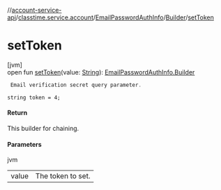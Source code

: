 //[account-service-api](../../../../index.md)/[classtime.service.account](../../index.md)/[EmailPasswordAuthInfo](../index.md)/[Builder](index.md)/[setToken](set-token.md)

# setToken

[jvm]\
open fun [setToken](set-token.md)(value: [String](https://docs.oracle.com/javase/8/docs/api/java/lang/String.html)): [EmailPasswordAuthInfo.Builder](index.md)

```kotlin
 Email verification secret query parameter.

```
`string token = 4;`

#### Return

This builder for chaining.

#### Parameters

jvm

| | |
|---|---|
| value | The token to set. |
